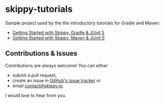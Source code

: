# skippy-tutorials

Sample project used by the the introductory tutorials for Gradle and Maven:
- [Getting Started with Skippy, Gradle & JUnit 5](https://www.skippy.io/tutorials/skippy-gradle-junit5)
- [Getting Started with Skippy, Maven & JUnit 5](https://www.skippy.io/tutorials/skippy-maven-junit5)

## Contributions & Issues

Contributions are always welcome! You can either
- submit a pull request,
- create an issue in
  [GitHub's issue tracker](https://github.com/skippy-io/skippy-tutorials/issues) or
- email [contact@skippy.io](mailto:contact@skippy.io).

I would love to hear from you.
